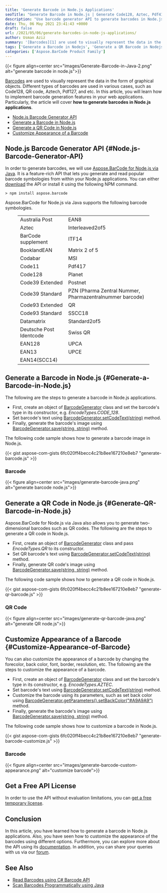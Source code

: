 ```yaml
---
title: 'Generate Barcode in Node.js Applications'
seoTitle: "Generate Barcode in Node.js | Generate Code128, Aztec, Pdf417, EAN etc"
description: "Use barcode generator API to generate barcodes in Node.js applications. Generate Code128, Aztec, Pdf417, EAN and variuos other barcodes in Node.js."
date: Thu, 06 May 2021 23:41:43 +0000
draft: false
url: /2021/05/06/generate-barcodes-in-node-js-applications/
author: Usman Aziz
summary: '[Barcodes][1] are used to visually represent the data in the form of graphical objects. Different types of barcodes are used in various cases, such as Code128, QR code, Aztech, Pdf127, and etc. In this article, you will learn how to implement barcode generation features in your web applications. Particularly, the article will cover **how to generate barcodes of different symbologies within Node.js applications**.'
tags: ['Generate a Barcode in Nodejs', 'Generate a QR Barcode in Nodejs', 'Nodejs Barcode Generator API']
categories: ['Aspose.BarCode Product Family']
---
```




{{< figure align=center src="images/Generate-Barcode-in-Java-2.png" alt="generate barcode in node.js">}}


[Barcodes][2] are used to visually represent the data in the form of graphical objects. Different types of barcodes are used in various cases, such as Code128, QR code, Aztech, Pdf127, and etc. In this article, you will learn how to implement barcode generation features in your web applications. Particularly, the article will cover **how to generate barcodes in Node.js applications**.

*   [Node.js Barcode Generator API][3]
*   [Generate a Barcode in Node.js][4]
*   [Generate a QR Code in Node.js][5]
*   [Customize Appearance of a Barcode][6]

## Node.js Barcode Generator API {#Node.js-Barcode-Generator-API}

In order to generate barcodes, we will use [Aspose.BarCode for Node.js via Java][7]. It is a feature-rich API that lets you generate and read popular barcode symbologies from within your Node.js applications. You can either [download][8] the API or install it using the following NPM command.

```
> npm install aspose.barcode
```

Aspose.BarCode for Node.js via Java supports the following barcode symbologies.

<figure class="wp-block-table is-style-stripes"><table><tbody><tr><td>Australia Post</td><td>EAN8</td></tr><tr><td>Aztec</td><td>Interleaved2of5</td></tr><tr><td>BarCode supplement</td><td>ITF14</td></tr><tr><td>BooklandEAN</td><td>Matrix 2 of 5</td></tr><tr><td>Codabar</td><td>MSI</td></tr><tr><td>Code11</td><td>Pdf417</td></tr><tr><td>Code128</td><td>Planet</td></tr><tr><td>Code39 Extended</td><td>Postnet</td></tr><tr><td>Code39 Standard</td><td>PZN (Pharma Zentral Nummer, Pharmazentralnummer barcode)</td></tr><tr><td>Code93 Extended</td><td>QR</td></tr><tr><td>Code93 Standard</td><td>SSCC18</td></tr><tr><td>Datamatrix</td><td>Standard2of5</td></tr><tr><td>Deutsche Post Identcode</td><td>Swiss QR</td></tr><tr><td>EAN128</td><td>UPCA</td></tr><tr><td>EAN13</td><td>UPCE</td></tr><tr><td>EAN14(SCC14)</td><td></td></tr></tbody></table></figure>

## Generate a Barcode in Node.js {#Generate-a-Barcode-in-Node.js}

The following are the steps to generate a barcode in Node.js applications.

*   First, create an object of [BarcodeGenerator][9] class and set the barcode's type in its constructor, e.g. _EncodeTypes.CODE\_128_.
*   Set barcode's text using [BarcodeGenerator.setCodeText(string)][10] method.
*   Finally, generate the barcode's image using [BarcodeGenerator.save(string, string)][11] method.

The following code sample shows how to generate a barcode image in Node.js.

{{< gist aspose-com-gists 6fc020ff4becc4c21b8ee167210e8eb7 "generate-barcode.js" >}}

### Barcode



{{< figure align=center src="images/generate-barcode-java.png" alt="generate barcode node.js">}}


## Generate a QR Code in Node.js {#Generate-QR-Barcode-in-Node.js}

Aspose.BarCode for Node.js via Java also allows you to generate two-dimensional barcodes such as QR codes. The following are the steps to generate a QR code in Node.js.

*   First, create an object of [BarcodeGenerator][12] class and pass _EncodeTypes.QR_ to its constructor.
*   Set QR barcode's text using [BarcodeGenerator.setCodeText(string)][13] method.
*   Finally, generate QR code's image using [BarcodeGenerator.save(string, string)][14] method.

The following code sample shows how to generate a QR code in Node.js.

{{< gist aspose-com-gists 6fc020ff4becc4c21b8ee167210e8eb7 "generate-qr-barcode.js" >}}

### QR Code



{{< figure align=center src="images/generate-qr-barcode-java.png" alt="generate QR node.js">}}


## Customize Appearance of a Barcode {#Customize-Appearance-of-Barcode}

You can also customize the appearance of a barcode by changing the forecolor, back color, font, border, resolution, etc. The following are the steps to customize the appearance of a barcode.

*   First, create an object of [BarcodeGenerator][15] class and set the barcode's type in its constructor, e.g. _EncodeTypes.AZTEC_.
*   Set barcode's text using [BarcodeGenerator.setCodeText(string)][16] method.
*   Customize the barcode using its parameters, such as set back color using [BarcodeGenerator.getParameters().setBackColor("#A9A9A9")][17] method.
*   Finally, generate the barcode's image using [BarcodeGenerator.save(string, string)][18] method.

The following code sample shows how to customize a barcode in Node.js.

{{< gist aspose-com-gists 6fc020ff4becc4c21b8ee167210e8eb7 "generate-barcode-customize.js" >}}

### Barcode



{{< figure align=center src="images/generate-barcode-custom-appearance.png" alt="customize barcode">}}


## Get a Free API License

In order to use the API without evaluation limitations, you can [get a free temporary license][19].

## Conclusion

In this article, you have learned how to generate a barcode in Node.js applications. Also, you have seen how to customize the appearance of the barcodes using different options. Furthermore, you can explore more about the API using its [documentation][20]. In addition, you can share your queries with us via our [forum][21].

## See Also

*   [Read Barcodes using C# Barcode API][22]
*   [Scan Barcodes Programmatically using Java][23]




[1]: https://en.wikipedia.org/wiki/Barcode
[2]: https://en.wikipedia.org/wiki/Barcode
[3]: #Node.js-Barcode-Generator-API
[4]: #Generate-a-Barcode-in-Node.js
[5]: #Generate-QR-Barcode-in-Node.js
[6]: #Customize-Appearance-of-Barcode
[7]: https://products.aspose.com/barcode/nodejs-java
[8]: https://downloads.aspose.com/barcode/nodejs
[9]: https://apireference.aspose.com/barcode/nodejs/BarcodeGenerator
[10]: https://apireference.aspose.com/barcode/nodejs/BarcodeGenerator#setCodeText
[11]: https://apireference.aspose.com/barcode/nodejs/BarcodeGenerator#save
[12]: https://apireference.aspose.com/barcode/nodejs/BarcodeGenerator
[13]: https://apireference.aspose.com/barcode/nodejs/BarcodeGenerator#setCodeText
[14]: https://apireference.aspose.com/barcode/nodejs/BarcodeGenerator#save
[15]: https://apireference.aspose.com/barcode/nodejs/BarcodeGenerator
[16]: https://apireference.aspose.com/barcode/nodejs/BarcodeGenerator#setCodeText
[17]: https://apireference.aspose.com/barcode/nodejs/BarcodeGenerator#getParameters
[18]: https://apireference.aspose.com/barcode/nodejs/BarcodeGenerator#save
[19]: https://purchase.aspose.com/temporary-license
[20]: https://docs.aspose.com/barcode/nodejsjava/
[21]: https://forum.aspose.com/
[22]: https://blog.aspose.com/2020/10/20/scan-and-read-barcodes-using-csharp/
[23]: https://blog.aspose.com/2020/04/07/generate-or-scan-barcodes-qr-codes-in-java-using-java-barcode-library/





